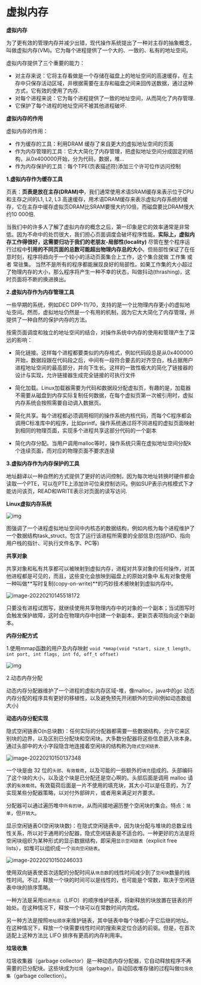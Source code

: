 # 虚拟内存

**虚拟内存**

为了更有效的管理内存并减少出错，现代操作系统提出了一种对主存的抽象概念，叫做虚拟内存(VM)。它为每个进程提供了一个大的、一致的、私有的地址空间。

虚拟内存提供了三个重要的能力：

+ 对主存来说：它将主存看做是一个存储在磁盘上的地址空间的高速缓存，在主存中只保存活动区域，并根据需要在主存和磁盘之间来回传送数据，通过这种方式，它有效的使用了内存.
+ 对每个进程来说：它为每个进程提供了一致的地址空间，从而简化了内存管理.
+ 它保护了每个进程的地址空间不被其他进程破坏.

**虚拟内存的作用**

虚拟内存的作用：

+ 作为缓存的工具：利用DRAM 缓存了来自更大的虚拟地址空间的页面
+ 作为内存管理的工具：它大大简化了内存管理，把虚拟地址空间分成固定的结构，从0x400000开始，分为代码，数据，堆...
+ 作为内存保护的工具：每个TPE(页表描述符)添加三个许可位作访问控制

**1.虚拟内存作为缓存工具**

页表：**页表是放在主存(DRAM)中**，我们通常使用术语SRAM缓存来表示位于CPU和主存之间的L1, L2, L3 高速缓存，用术语DRAM缓存来表示虚拟内存系统的缓存，它在主存中缓存虚拟页DRAM比SRAM要慢大约10倍，而磁盘要比DRAM慢大约10 000倍.

当我们中的许多人了解了虚拟内存的概念之后，第一印象是它的效率通常是非常低。因为不命中的处罚很大，我们担心页面调度会破坏程序性能。**实际上，虚拟内存工作得很好，这需要归功于我们的老朋友-局部性(locality)**
尽管在整个程序运行过程中**引用的不同页面的总数可能超出物理内存总的大小**，但局部性保证了在任意时刻，程序将趋向于一个较小的活动页面集合上工作，这个集合就做 工作集 或者 常驻集。
当然不是所有的程序都能展现良好的局部性。如果工作集的大小超过了物理内存的大小，那么程序将产生一种不幸的状态，叫做抖动(thrashing)，这时页面将不断的换进换出。

**2.虚拟内存作为内存管理工具**

一些早期的系统，例如DEC DPP-11/70，支持的是一个比物理内存更小的虚拟地址空间。然而，虚拟地址仍然是一个有用的机制，因为它大大简化了内存管理，并提供了一种自然的保护内存的方法。

按需页面调度和独立的地址空间的结合，对操作系统中内存的使用和管理产生了深远的影响：

- 简化链接。这样每个进程都要类似的内存格式，例如代码段总是从0x400000开始，数据段跟在代码段之后，中间有一段符合要去的对齐空白，栈占据用户进程地址空间的最高部分，并向下生长。这样的一致性极大的简化了链接器的设计与实现，允许链接器生成完全链接的可执行文件

- 简化加载。Linux加载器需要为代码和数据段分配虚拟页，有趣的是，加载器不需要从磁盘到内存实际复制任何数据，在每个虚拟页第一次被引用时，虚拟内存系统会按照需要自动调入数据页。

- 简化共享。每个进程都必须调用相同的操作系统内核代码，而每个C程序都会调用C标准库中的程序，比如printf。操作系统通过将不同进程的虚拟页面映射到相同的物理页面，实现多个进程共享这部分代码的一个副本

- 简化内存分配。当用户调用malloc等时，操作系统只需在虚拟地址空间分配k个连续页面，而对应的物理页面不要求连续

**3.虚拟内存作为内存保护的工具**

地址翻译以一种自然的方式提供了更好的访问控制，因为每次地址转换时硬件都会读取一个PTE，可以在PTE上添加许可位来控制访问。例如SUP表示内核模式下才能访问该页，READ和WRITE表示对页面的读写访问.

**Linux虚拟内存系统**

![img](screenshot/1365470-20211220182112944-1397503037.jpg)

图强调了一个进程虚拟地址空间中内核态的数据结构，例如内核为每个进程维护了一个数据结构task_struct，包含了运行该进程所需要的全部信息(包括PID、指向用户栈的指针、可执行文件名字、PC等)

**共享对象**

共享对象和私有共享都可以被映射到虚拟内存，进程对共享对象的任何操作，对其他进程都是可见的，而且，这些变化会放映到磁盘上的原始对象中.私有对象使用一种叫做**写时复制(copy-on-write)**的巧妙技术被映射到虚拟内存中。

![image-20220210145518172](screenshot/image-20220210145518172.png)

只要没有进程试图写，就继续使用共享物理内存中的对象的一个副本；当试图写时会触发保护故障，这时会在物理内存中创建一个新副本，更新页表项指向这个新副本。

**内存分配方式**

1.使用mmap函数的用户及内存映射
`void *mmap(void *start, size_t length, int port, int flags, int fd, off_t offset)`

![img](screenshot/1365470-20211220184231821-2012895124.jpg)

2.动态内存分配

动态内存分配器维护了一个进程的虚拟内存区域-堆，像malloc，java中的gc
动态内存分配的程序具有更好的移植性，以及避免预先开闭额外的空间(例如动态数组大小)

**动态内存分配实现**


隐式空闲链表O(n总块数)：任何实际的分配器都需要一些数据结构，允许它来区别块的边界，以及区别已分配块和空闲块。大多数分配器将这些信息嵌入块本身。通过头部中的大小字段隐含地连接着空闲块的结构称为`隐式空闲链表`.

![image-20220210150137348](screenshot/image-20220210150137348.png)

一个块是由 32 位的`头部`、`有效载荷`，以及可能的一些额外的`填充`组成的。头部编码了这个块的大小，以及这个块是已分配还是空心啊的。头部后面是调用 malloc 请求的`有效载荷`。有效载荷后面是一片不使用的填充块，其大小可以是任意的，为了实现某些分配器策略，以对付外部碎片，或者用来满足对齐要求。

分配器可以通过遍历堆中`所有的块`，从而间接地遍历整个空闲块的集合。特点：`简单`，但`开销大`。

显示空闲链表O(空闲块块数)：在隐式空闲链表中，因为块分配与堆块的总数呈线性关系，所以对于通用的分配器，隐式空闲链表是不适合的。一种更好的方法是将空闲块组织为某种形式的显示数据结构，即采用`显示空闲链表`（explicit free lists），如堆可以组织成一个`双向空闲链表`。

![image-20220210150246033](screenshot/image-20220210150246033.png)

使用双向链表使首次适配的分配时间从`块总数`的线性时间减少到了`空闲块`数量的线性时间。不过，释放一个块的时间可以是线性的，也可能是个常数，取决于空闲链表中块的排序策略。

一种方法是采用`后进先出`（LIFO）的顺序维护链表，将新释放的块放置在链表的开始处。在这种情况下，释放一个块可以在常数时间内完成。

另一种方法是按照`地址顺序`来维护链表，其中链表中每个块都小于它后继的地址。在这种情况下，释放一个块需要线性时间的搜索来定位合适的前驱。但是，在首次适配上这种方法比 LIFO 排序有更高的内存利用率。

**垃圾收集**

垃圾收集器（garbage collector）是一种动态内存分配器，它自动释放程序不再需要的已分配块。这些块成为`垃圾`（garbage）。自动回收堆存储的过程叫做`垃圾收集`（garbage collection）。